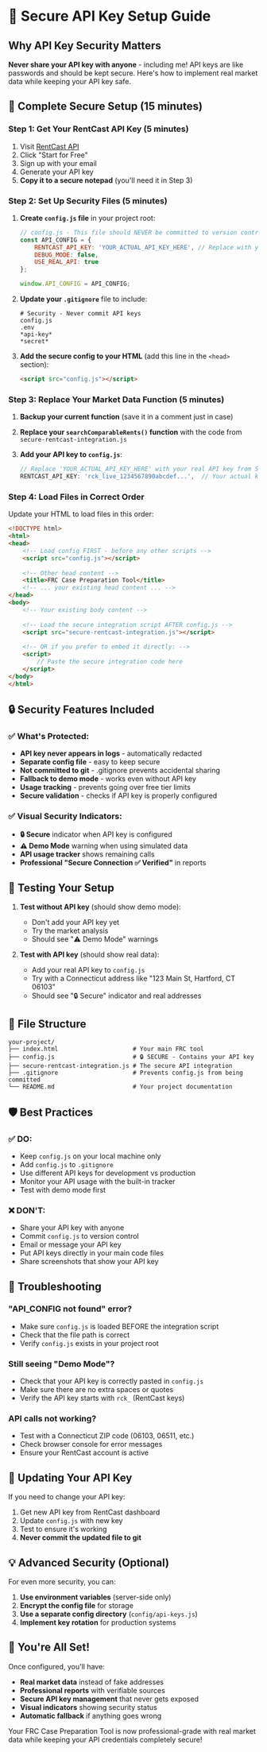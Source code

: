 # 🔐 Secure API Key Setup Guide

## Why API Key Security Matters

**Never share your API key with anyone** - including me! API keys are like passwords and should be kept secure. Here's how to implement real market data while keeping your API key safe.

## 🚀 Complete Secure Setup (15 minutes)

### Step 1: Get Your RentCast API Key (5 minutes)

1. Visit [RentCast API](https://www.rentcast.io/api)
2. Click "Start for Free"
3. Sign up with your email
4. Generate your API key
5. **Copy it to a secure notepad** (you'll need it in Step 3)

### Step 2: Set Up Security Files (5 minutes)

1. **Create `config.js` file** in your project root:
   ```javascript
   // config.js - This file should NEVER be committed to version control
   const API_CONFIG = {
       RENTCAST_API_KEY: 'YOUR_ACTUAL_API_KEY_HERE', // Replace with your real key
       DEBUG_MODE: false,
       USE_REAL_API: true
   };
   
   window.API_CONFIG = API_CONFIG;
   ```

2. **Update your `.gitignore`** file to include:
   ```
   # Security - Never commit API keys
   config.js
   .env
   *api-key*
   *secret*
   ```

3. **Add the secure config to your HTML** (add this line in the `<head>` section):
   ```html
   <script src="config.js"></script>
   ```

### Step 3: Replace Your Market Data Function (5 minutes)

1. **Backup your current function** (save it in a comment just in case)

2. **Replace your `searchComparableRents()` function** with the code from `secure-rentcast-integration.js`

3. **Add your API key to `config.js`**:
   ```javascript
   // Replace 'YOUR_ACTUAL_API_KEY_HERE' with your real API key from Step 1
   RENTCAST_API_KEY: 'rck_live_1234567890abcdef...',  // Your actual key here
   ```

### Step 4: Load Files in Correct Order

Update your HTML to load files in this order:

```html
<!DOCTYPE html>
<html>
<head>
    <!-- Load config FIRST - before any other scripts -->
    <script src="config.js"></script>
    
    <!-- Other head content -->
    <title>FRC Case Preparation Tool</title>
    <!-- ... your existing head content ... -->
</head>
<body>
    <!-- Your existing body content -->
    
    <!-- Load the secure integration script AFTER config.js -->
    <script src="secure-rentcast-integration.js"></script>
    
    <!-- OR if you prefer to embed it directly: -->
    <script>
        // Paste the secure integration code here
    </script>
</body>
</html>
```

## 🔒 Security Features Included

### ✅ What's Protected:
- **API key never appears in logs** - automatically redacted
- **Separate config file** - easy to keep secure
- **Not committed to git** - .gitignore prevents accidental sharing
- **Fallback to demo mode** - works even without API key
- **Usage tracking** - prevents going over free tier limits
- **Secure validation** - checks if API key is properly configured

### ✅ Visual Security Indicators:
- **🔒 Secure** indicator when API key is configured
- **⚠️ Demo Mode** warning when using simulated data
- **API usage tracker** shows remaining calls
- **Professional "Secure Connection ✅ Verified"** in reports

## 🎯 Testing Your Setup

1. **Test without API key** (should show demo mode):
   - Don't add your API key yet
   - Try the market analysis
   - Should see "⚠️ Demo Mode" warnings

2. **Test with API key** (should show real data):
   - Add your real API key to `config.js`
   - Try with a Connecticut address like "123 Main St, Hartford, CT 06103"
   - Should see "🔒 Secure" indicator and real addresses

## 📁 File Structure

```
your-project/
├── index.html                     # Your main FRC tool
├── config.js                      # 🔒 SECURE - Contains your API key
├── secure-rentcast-integration.js # The secure API integration
├── .gitignore                     # Prevents config.js from being committed
└── README.md                      # Your project documentation
```

## 🛡️ Best Practices

### ✅ DO:
- Keep `config.js` on your local machine only
- Add `config.js` to `.gitignore`
- Use different API keys for development vs production
- Monitor your API usage with the built-in tracker
- Test with demo mode first

### ❌ DON'T:
- Share your API key with anyone
- Commit `config.js` to version control
- Email or message your API key
- Put API keys directly in your main code files
- Share screenshots that show your API key

## 🔧 Troubleshooting

### "API_CONFIG not found" error?
- Make sure `config.js` is loaded BEFORE the integration script
- Check that the file path is correct
- Verify `config.js` exists in your project root

### Still seeing "Demo Mode"?
- Check that your API key is correctly pasted in `config.js`
- Make sure there are no extra spaces or quotes
- Verify the API key starts with `rck_` (RentCast keys)

### API calls not working?
- Test with a Connecticut ZIP code (06103, 06511, etc.)
- Check browser console for error messages
- Ensure your RentCast account is active

## 🔄 Updating Your API Key

If you need to change your API key:

1. Get new API key from RentCast dashboard
2. Update `config.js` with new key
3. Test to ensure it's working
4. **Never commit the updated file to git**

## 💡 Advanced Security (Optional)

For even more security, you can:

1. **Use environment variables** (server-side only)
2. **Encrypt the config file** for storage
3. **Use a separate config directory** (`config/api-keys.js`)
4. **Implement key rotation** for production systems

## 🎉 You're All Set!

Once configured, you'll have:
- **Real market data** instead of fake addresses
- **Professional reports** with verifiable sources
- **Secure API key management** that never gets exposed
- **Visual indicators** showing security status
- **Automatic fallback** if anything goes wrong

Your FRC Case Preparation Tool is now professional-grade with real market data while keeping your API credentials completely secure!